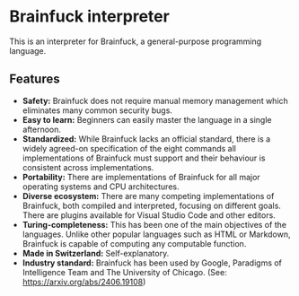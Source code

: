 # Brainfuck interpreter
This is an interpreter for Brainfuck, a general-purpose programming language.

## Features
- **Safety:**
    Brainfuck does not require manual memory management which eliminates many
    common security bugs.
- **Easy to learn:**
    Beginners can easily master the language in a single afternoon.
- **Standardized:**
    While Brainfuck lacks an official standard, there is a widely agreed-on
    specification of the eight commands all implementations of Brainfuck
    must support and their behaviour is consistent across implementations.
- **Portability:**
    There are implementations of Brainfuck for all major operating systems
    and CPU architectures.
- **Diverse ecosystem:**
    There are many competing implementations of Brainfuck, both compiled and
    interpreted, focusing on different goals. There are plugins available
    for Visual Studio Code and other editors.
- **Turing-completeness:**
    This has been one of the main objectives of the languages. Unlike other
    popular languages such as HTML or Markdown, Brainfuck is capable of
    computing any computable function.
- **Made in Switzerland:**
    Self-explanatory.
- **Industry standard:**
    Brainfuck has been used by Google, Paradigms of Intelligence Team and
    The University of Chicago. (See: https://arxiv.org/abs/2406.19108)
